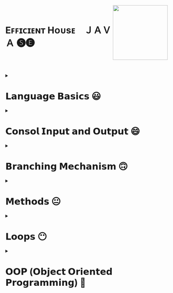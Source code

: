 <!-- THIS IS HEADER-->

**<div align="left"></div>** 

<img align="right" width="170" height="170" src="https://r.resimlink.com/KLoxD.gif"/>

</br>

<div><h1 align="left">Eꜰꜰɪᴄɪᴇɴᴛ Hᴏᴜsᴇ⠀  ＪＡＶＡ 🅢🅔</h1></div>

### <h3 align="left"></h3> </br> </br> </br>

<!-- THIS IS HEADER END-->




<!--########################################################################################################################-->
<!-- JAVA LANGUAGE BASİCS -->

<details>
     <summary align="left"> <h1>𝗟𝗮𝗻𝗴𝘂𝗮𝗴𝗲 𝗕𝗮𝘀𝗶𝗰𝘀 😃</h1></summary>
 
 ---

<!-- JAVA LANGUAGE BASİCS TUTORİALS -->     
     
<details>
     <summary> <h3>Language Basics Tutorials</h3></summary></br>
     
|𝗧𝘂𝘁𝗼𝗿𝗶𝗮𝗹𝘀|
|--------|      
|[THIS IS SPACE](https://github.com/erenuygur/EfficientHouseJava/tree/main/src/lessons/languagebasics)|[Language Basics Tutorials](https://github.com/erenuygur/EfficientHouseJava/blob/main/src/lessons/languagebasics/PrimitiveTypes.java#L1)

</details>     

<!-- JAVA LANGUAGE BASİCS TUTORİALS END --> 
     
     
<details>
     <summary> <h3>Primitive Types</h3></summary>
  
<h5>

|𝙳𝚊𝚝𝚊 𝚁𝚊𝚗𝚐𝚎|
|-----------|
|23.09.2022 ➖ 25.09.2022|

</h5>

|𝗧𝗼𝗽𝗶𝗰|𝗟𝗲𝘀𝘀𝗼𝗻'𝘀 𝗖𝗼𝗱𝗲𝘀|
|---------|-------------|      
[Primitive Types](https://github.com/erenuygur/EfficientHouseJava/tree/main/src/lessons/languagebasics)|[Lesson 1](https://github.com/erenuygur/EfficientHouseJava/blob/main/src/lessons/languagebasics/PrimitiveTypes.java#L1)

</details>


<details>
     <summary> <h3>Operators</h3></summary>

<h5>

|𝙳𝚊𝚝𝚊 𝚁𝚊𝚗𝚐𝚎|
|-----------|
|01.10.2022 ➖ 02.10.2022|

</h5>

|𝗧𝗼𝗽𝗶𝗰|𝗟𝗲𝘀𝘀𝗼𝗻'𝘀 𝗖𝗼𝗱𝗲𝘀|      
|---------|-------------|    
[Operators](https://github.com/erenuygur/EfficientHouseJava/tree/main/src/lessons/languagebasics)|[Lesson 2](https://github.com/erenuygur/EfficientHouseJava/blob/main/src/lessons/languagebasics/Operators.java#L1) 

</br></br>


<h5>

|𝙳𝚊𝚝𝚊 𝚁𝚊𝚗𝚐𝚎|
|-----------|
|08.10.2022 ➖ 09.10.2022|

</h5>

|𝗧𝗼𝗽𝗶𝗰|𝗟𝗲𝘀𝘀𝗼𝗻'𝘀 𝗖𝗼𝗱𝗲𝘀|      
|---------|-------------|    
[And Operators](https://github.com/erenuygur/EfficientHouseJava/tree/main/src/lessons/languagebasics)|[Lesson 3](https://github.com/erenuygur/EfficientHouseJava/blob/main/src/lessons/languagebasics/AndOperators.java#L1) 
[Or Operators](https://github.com/erenuygur/EfficientHouseJava/tree/main/src/lessons/languagebasics)|[Lesson 4](https://github.com/erenuygur/EfficientHouseJava/blob/main/src/lessons/languagebasics/OrOperators.java#L1) 

</br></br>


<h5>

|𝙳𝚊𝚝𝚊 𝚁𝚊𝚗𝚐𝚎|
|-----------|
|15.10.2022 ➖ 16.10.2022|

</h5>

|𝗧𝗼𝗽𝗶𝗰|𝗟𝗲𝘀𝘀𝗼𝗻'𝘀 𝗖𝗼𝗱𝗲𝘀|      
|---------|-------------|  
[Ternary Operator](https://github.com/erenuygur/EfficientHouseJava/tree/main/src/lessons/languagebasics)|[Lesson 5](https://github.com/erenuygur/EfficientHouseJava/blob/main/src/lessons/languagebasics/TernaryOperator.java#L1)
     
     
<details>
     <summary> <h4>Operators Examples</h4></summary>
  
<h5>  
  
|𝙳𝚊𝚝𝚊 𝚁𝚊𝚗𝚐𝚎|
|-----------| 
|01.10.2022 ➖ 16.10.2022|

</h5>

|𝗘𝘅𝗮𝗺𝗽𝗹𝗲𝘀|    
|--------|   
[Example **- Ⅰ**](https://github.com/erenuygur/EfficientHouseJava/blob/main/src/lessons/languagebasics/OperatorsExample.java#L1)
     
</details>

</details>

     
<details>
     <summary> <h3>Expression and Assigment</h3></summary>

<h5>

|𝙳𝚊𝚝𝚊 𝚁𝚊𝚗𝚐𝚎|
|-----------|
|22.10.2022 ➖ 23.10.2022|

</h5>

|𝗧𝗼𝗽𝗶𝗰|𝗟𝗲𝘀𝘀𝗼𝗻'𝘀 𝗖𝗼𝗱𝗲𝘀|     
|---------|-------------|      
[Expression and Assigment](https://github.com/erenuygur/EfficientHouseJava/tree/main/src/lessons/languagebasics)|[Lesson 6](https://github.com/erenuygur/EfficientHouseJava/blob/main/src/lessons/languagebasics/ExpressionsAndAssignment.java#L1)
     
</details>
     
---
     
</details>

<!--########################################################################################################################-->
<!-- JAVA LANGUAGE BASİCS END -->






<!--########################################################################################################################-->
<!-- JAVA CONSOL İNPUT OUTPUT -->

<details>
     <summary align="left"> <h1>𝗖𝗼𝗻𝘀𝗼𝗹 𝗜𝗻𝗽𝘂𝘁 𝗮𝗻𝗱 𝗢𝘂𝘁𝗽𝘂𝘁 😄</h1></summary>

---     

<!-- JAVA CONSOL İNPUT OUTPUT TUTORİALS -->       
     
<details>
     <summary> <h3>Consol Input and Output Tutorials</h3></summary>
   
|𝗧𝗼𝗽𝗶𝗰|𝗧𝘂𝘁𝗼𝗿𝗶𝗮𝗹𝘀|
|---------|--------|      
|[THIS IS SPACE](https://github.com/erenuygur/EfficientHouseJava/tree/main/src/lessons/languagebasics)|[Consol Input and Output Tutorials](https://github.com/erenuygur/EfficientHouseJava/blob/main/src/lessons/languagebasics/PrimitiveTypes.java#L1)

</details>      

<!-- JAVA CONSOL İNPUT OUTPUT TUTORİALS END -->       
     
     
<details>
     <summary> <h3>String</h3></summary>

<h5>

|𝙳𝚊𝚝𝚊 𝚁𝚊𝚗𝚐𝚎|
|-----------|
|29.10.2022 ➖ 30.10.2022|

</h5>

|𝗧𝗼𝗽𝗶𝗰|𝗟𝗲𝘀𝘀𝗼𝗻'𝘀 𝗖𝗼𝗱𝗲𝘀|
|---------|-------------|      
[String Class](https://github.com/erenuygur/EfficientHouseJava/tree/main/src/lessons/consolio)|[Lesson 7](https://github.com/erenuygur/EfficientHouseJava/blob/main/src/lessons/consolio/stringintro/StringClass.java#L1)
     
     
<details>
     <summary> <h3>String Methods</h3></summary>

<h5>

|𝙳𝚊𝚝𝚊 𝚁𝚊𝚗𝚐𝚎|
|-----------|
|05.11.2022 ➖ 06.11.2022|

</h5>

|𝗧𝗼𝗽𝗶𝗰|𝗟𝗲𝘀𝘀𝗼𝗻'𝘀 𝗖𝗼𝗱𝗲𝘀|
|---------|-------------|       
[CharAt](https://github.com/erenuygur/EfficientHouseJava/tree/main/src/lessons/consolio)|[Lesson 8](https://github.com/erenuygur/EfficientHouseJava/blob/main/src/lessons/consolio/stringintro/ChartAt.java#L1)     
[CompareTo](https://github.com/erenuygur/EfficientHouseJava/tree/main/src/lessons/consolio)|[Lesson 9](https://github.com/erenuygur/EfficientHouseJava/blob/main/src/lessons/consolio/stringintro/CompareTo.java#L1)       
[Equals](https://github.com/erenuygur/EfficientHouseJava/tree/main/src/lessons/consolio)|[Lesson 10](https://github.com/erenuygur/EfficientHouseJava/blob/main/src/lessons/consolio/stringintro/Equals.java#L1)       
[Immutable](https://github.com/erenuygur/EfficientHouseJava/tree/main/src/lessons/consolio)|[Lesson 11](https://github.com/erenuygur/EfficientHouseJava/blob/main/src/lessons/consolio/stringintro/Immutable.java#L1)       
[IndexOf](https://github.com/erenuygur/EfficientHouseJava/tree/main/src/lessons/consolio)|[Lesson 12](https://github.com/erenuygur/EfficientHouseJava/blob/main/src/lessons/consolio/stringintro/IndexOf.java#L1)       
[Length](https://github.com/erenuygur/EfficientHouseJava/tree/main/src/lessons/consolio)|[Lesson 13](https://github.com/erenuygur/EfficientHouseJava/blob/main/src/lessons/consolio/stringintro/Length.java#L1)       
[SubString](https://github.com/erenuygur/EfficientHouseJava/tree/main/src/lessons/consolio)|[Lesson 14](https://github.com/erenuygur/EfficientHouseJava/blob/main/src/lessons/consolio/stringintro/SubString.java#L1)     
[Trim](https://github.com/erenuygur/EfficientHouseJava/tree/main/src/lessons/consolio)|[Lesson 15](https://github.com/erenuygur/EfficientHouseJava/blob/main/src/lessons/consolio/stringintro/Trim.java#L1)       
[UpperLowerCase](https://github.com/erenuygur/EfficientHouseJava/tree/main/src/lessons/consolio)|[Lesson 16](https://github.com/erenuygur/EfficientHouseJava/blob/main/src/lessons/consolio/stringintro/UpperLower.java#L1)
           
</details>
     
</details>

     
<details>
     <summary> <h3>Print Methods</h3></summary>

<h5>
   
|𝙳𝚊𝚝𝚊 𝚁𝚊𝚗𝚐𝚎|
|-----------|
|05.11.2022 ➖ 06.11.2022|

</h5>

|𝗧𝗼𝗽𝗶𝗰|𝗟𝗲𝘀𝘀𝗼𝗻'𝘀 𝗖𝗼𝗱𝗲𝘀|
|---------|-------------|      
[Print Methods](https://github.com/erenuygur/EfficientHouseJava/tree/main/src/lessons/consolio)|[Lesson 17](https://github.com/erenuygur/EfficientHouseJava/blob/main/src/lessons/consolio/PrintMethods.java#L1) 

</details>

     
<details>
     <summary> <h3>Scanner Class</h3></summary>

<h5>

|𝙳𝚊𝚝𝚊 𝚁𝚊𝚗𝚐𝚎|
|-----------|
|12.11.2022 ➖ 13.11.2022|

</h5> 
 
|𝗧𝗼𝗽𝗶𝗰|𝗟𝗲𝘀𝘀𝗼𝗻'𝘀 𝗖𝗼𝗱𝗲𝘀|
|---------|-------------|      
[Scanner Class](https://github.com/erenuygur/EfficientHouseJava/tree/main/src/lessons/consolio)|[Lesson 18](https://github.com/erenuygur/EfficientHouseJava/blob/main/src/lessons/consolio/ScannerClass.java#L1) 

     
<details>
     <summary> <h4>Scanner Examples</h4></summary>

<h5>

|𝙳𝚊𝚝𝚊 𝚁𝚊𝚗𝚐𝚎|
|-----------|
|12.11.2022 ➖ 13.11.2022|

</h5>

|𝗘𝘅𝗮𝗺𝗽𝗹𝗲𝘀|    
|---------|    
[Example **- Ⅰ**](https://github.com/erenuygur/EfficientHouseJava/blob/main/src/lessons/consolio/ScannerExamples.java#L1)

</details>     

</details>

---     
     
</details>

<!--########################################################################################################################-->
<!-- JAVA CONSOL İNPUT OUTPUT END -->






<!--########################################################################################################################-->
<!-- JAVA BRANCHING MECHANISM -->

<details>
     <summary align="left"> <h1>𝗕𝗿𝗮𝗻𝗰𝗵𝗶𝗻𝗴 𝗠𝗲𝗰𝗵𝗮𝗻𝗶𝘀𝗺 🙃</h1></summary>

---     
   
<!-- JAVA BRANCHİNG MECHANİSM TUTORİALS -->       
     
<details>
     <summary> <h3>Branching Mechanism Tutorials</h3></summary>
   
|𝗧𝘂𝘁𝗼𝗿𝗶𝗮𝗹𝘀|
|-------------|      
[THIS IS SPACE](https://github.com/erenuygur/EfficientHouseJava/tree/main/src/lessons/languagebasics)|[Branching Mechanism Tutorials](https://github.com/erenuygur/EfficientHouseJava/blob/main/src/lessons/languagebasics/PrimitiveTypes.java#L1)

</details>
     
<!-- JAVA BRANCHİNG MECHANİSM TUTORİALS END -->       
 
     
<details>
     <summary> <h3>If - Else</h3></summary>   

<h5>

|𝙳𝚊𝚝𝚊 𝚁𝚊𝚗𝚐𝚎| 
|-----------|     
|19.11.2022 ➖ 20.11.2022|     

</h5>

|𝗧𝗼𝗽𝗶𝗰|𝗟𝗲𝘀𝘀𝗼𝗻'𝘀 𝗖𝗼𝗱𝗲𝘀|
|---------|-------------|      
[If - Else](https://github.com/erenuygur/EfficientHouseJava/tree/main/src/lessons/flowcontrol)|[Lesson 19](https://github.com/erenuygur/EfficientHouseJava/blob/main/src/lessons/flowcontrol/ifelse/IfElse.java#L1)        
     
<details>
     <summary> <h4>If - Else Examples</h4></summary>
     
<h5>

|𝙳𝚊𝚝𝚊 𝚁𝚊𝚗𝚐𝚎|
|-----------|
|19.11.2022 ➖ 20.11.2022|

</h5>

|𝗘𝘅𝗮𝗺𝗽𝗹𝗲𝘀|    
|---------|    
[Example **- Ⅰ**](https://github.com/erenuygur/EfficientHouseJava/blob/main/src/lessons/flowcontrol/ifelse/IfElseExample.java#L1)
[Example **- Ⅱ**](https://github.com/erenuygur/EfficientHouseJava/blob/main/src/lessons/flowcontrol/ifelse/IfElseExample2.java#L1)
[Example **- Ⅲ**](https://github.com/erenuygur/EfficientHouseJava/blob/main/src/lessons/flowcontrol/ifelse/IfElseExample3.java#L1)
[Example **- Ⅳ**](https://github.com/erenuygur/EfficientHouseJava/blob/main/src/lessons/flowcontrol/ifelse/IfElseExample4.java#L1)

</details>

<details>
     <summary> <h3>Boolean Expressions</h3></summary>     

<h5>

|𝙳𝚊𝚝𝚊 𝚁𝚊𝚗𝚐𝚎|
|-----------|
|19.11.2022 ➖ 20.11.2022|

</h5>

|𝗧𝗼𝗽𝗶𝗰|𝗟𝗲𝘀𝘀𝗼𝗻'𝘀 𝗖𝗼𝗱𝗲𝘀|
|---------|-------------|      
[Boolean Expressions](https://github.com/erenuygur/EfficientHouseJava/tree/main/src/lessons/flowcontrol)|[Lesson 20](https://github.com/erenuygur/EfficientHouseJava/blob/main/src/lessons/flowcontrol/ifelse/BooleanExpressions.java#L1)         
          
</details> 
             
</details>   

     
<details>
     <summary> <h3>Switch - Case</h3></summary>

<h5>

|𝙳𝚊𝚝𝚊 𝚁𝚊𝚗𝚐𝚎|
|------------|
|26.11.2022 ➖ 27.11.2022|

</h5>

|𝗧𝗼𝗽𝗶𝗰|𝗟𝗲𝘀𝘀𝗼𝗻'𝘀 𝗖𝗼𝗱𝗲𝘀|
|---------|-------------|      
[Switch - Case](https://github.com/erenuygur/EfficientHouseJava/tree/main/src/lessons/flowcontrol)|[Lesson 21](https://github.com/erenuygur/EfficientHouseJava/blob/main/src/lessons/flowcontrol/switchcase/SwitchIntro.java#L1)              

<details>
     <summary> <h4>Switch - Case Examples</h4></summary>

<h5>

|𝙳𝚊𝚝𝚊 𝚁𝚊𝚗𝚐𝚎|
|-----------|
|26.11.2022 ➖ 27.11.2022|

</h5>

|𝗘𝘅𝗮𝗺𝗽𝗹𝗲𝘀|    
|---------|    
[Example **- Ⅰ**](https://github.com/erenuygur/EfficientHouseJava/blob/main/src/lessons/flowcontrol/switchcase/SwitchExample.java#L1)
[Example **- Ⅱ**](https://github.com/erenuygur/EfficientHouseJava/blob/main/src/lessons/flowcontrol/switchcase/SwitchExample2.java#L1)
[Example **- Ⅲ**](https://github.com/erenuygur/EfficientHouseJava/blob/main/src/lessons/flowcontrol/switchcase/MenuApp.java#L1)
[Example **- Ⅳ**](https://github.com/erenuygur/EfficientHouseJava/blob/main/src/lessons/flowcontrol/switchcase/LeapYear.java#L1)     

</details>
     
</details>

---
     
</details>

<!--########################################################################################################################-->
<!-- JAVA BRANCHING MECHANISM END -->





<!--########################################################################################################################-->
<!--JAVA METHODS -->

<details>
     <summary align="left"> <h1>𝗠𝗲𝘁𝗵𝗼𝗱𝘀 😐</h1></summary>

---
     
<!-- JAVA METHODS TUTORİALS -->

<details>
     <summary> <h3>Methods Tutorials</h3></summary>
   
|𝗧𝘂𝘁𝗼𝗿𝗶𝗮𝗹𝘀|
|-------------|      
[THIS IS SPACE](https://github.com/erenuygur/EfficientHouseJava/tree/main/src/lessons/languagebasics)|[Methods Tutorials](https://github.com/erenuygur/EfficientHouseJava/blob/main/src/lessons/languagebasics/PrimitiveTypes.java#L1)

</details>     

<!-- JAVA METHODS TUTORİALS END -->      
     
     
<details>
     <summary> <h3>Methods</h3></summary>

<h5>

|𝙳𝚊𝚝𝚊 𝚁𝚊𝚗𝚐𝚎|
|-----------|
|03.12.2022 ➖ 04.12.2022|

</h5>

|𝗧𝗼𝗽𝗶𝗰|𝗟𝗲𝘀𝘀𝗼𝗻'𝘀 𝗖𝗼𝗱𝗲𝘀|
|---------|-------------|      
[Methods Intro](https://github.com/erenuygur/EfficientHouseJava/tree/main/src/lessons/methods)|[Lesson 22](https://github.com/erenuygur/EfficientHouseJava/blob/main/src/lessons/methods/MethodIntro.java#L1)                    

<details>
     <summary> <h4>Methods Examples</h4></summary>

<h5>

|𝙳𝚊𝚝𝚊 𝚁𝚊𝚗𝚐𝚎|
|-----------|
|03.12.2022 ➖ 04.12.2022|

</h5>

|𝗘𝘅𝗮𝗺𝗽𝗹𝗲𝘀|    
|---------|    
[Example **- Ⅰ**](https://github.com/erenuygur/EfficientHouseJava/blob/main/src/lessons/methods/MethodIntroExample.java#L1)
     
</details>     
     
</details>

     
<details>
     <summary> <h3>Method Calling</h3></summary>
 
<h5> 
 
|𝙳𝚊𝚝𝚊 𝚁𝚊𝚗𝚐𝚎|
|-----------|
|03.12.2022 ➖ 04.12.2022|

</h5>

|𝗧𝗼𝗽𝗶𝗰|𝗟𝗲𝘀𝘀𝗼𝗻'𝘀 𝗖𝗼𝗱𝗲𝘀|
|---------|-------------|      
[Method Calling](https://github.com/erenuygur/EfficientHouseJava/tree/main/src/lessons/methods)|[Lesson 23](https://github.com/erenuygur/EfficientHouseJava/blob/main/src/lessons/methods/MethodCalling.java#L1)                  
     
</details>
    
     
<details>
     <summary> <h3>Method with Parameters</h3></summary>
 
<h5> 
 
|𝙳𝚊𝚝𝚊 𝚁𝚊𝚗𝚐𝚎| 
|-----------|
|03.12.2022 ➖ 04.12.2022|

</h5>
 
|𝗧𝗼𝗽𝗶𝗰|𝗟𝗲𝘀𝘀𝗼𝗻'𝘀 𝗖𝗼𝗱𝗲𝘀|
|---------|-------------|      
[Method with Parameters](https://github.com/erenuygur/EfficientHouseJava/tree/main/src/lessons/methods)|[Lesson 24](https://github.com/erenuygur/EfficientHouseJava/blob/main/src/lessons/methods/MethodsWithParameters.java#L1)                  
     
</details>       
     
     
<details>
     <summary> <h3>Void Type Methods</h3></summary>

<h5>

|𝙳𝚊𝚝𝚊 𝚁𝚊𝚗𝚐𝚎|
|-----------|
|03.12.2022 ➖ 04.12.2022|

</h5>

|𝗧𝗼𝗽𝗶𝗰|𝗟𝗲𝘀𝘀𝗼𝗻'𝘀 𝗖𝗼𝗱𝗲𝘀|
|---------|-------------|      
[Void Type Methods](https://github.com/erenuygur/EfficientHouseJava/tree/main/src/lessons/methods)|[Lesson 25](https://github.com/erenuygur/EfficientHouseJava/blob/main/src/lessons/methods/VoidTypeMethods.java#L1)                  
     
</details>  
     

<details>
     <summary> <h3>Return Type Methods</h3></summary>

<h5>

|𝙳𝚊𝚝𝚊 𝚁𝚊𝚗𝚐𝚎|
|-----------|
|10.12.2022 ➖ 11.12.2022|

</h5>

|𝗧𝗼𝗽𝗶𝗰|𝗟𝗲𝘀𝘀𝗼𝗻'𝘀 𝗖𝗼𝗱𝗲𝘀|
|---------|-------------|      
[Return Type Methods](https://github.com/erenuygur/EfficientHouseJava/tree/main/src/lessons/methods)|[Lesson 26](https://github.com/erenuygur/EfficientHouseJava/blob/main/src/lessons/methods/ReturnTypeMethods.java#L1)                  
     
</details>      
   

<details>
     <summary> <h3>Methods Overloading</h3></summary>

<h5>

|𝙳𝚊𝚝𝚊 𝚁𝚊𝚗𝚐𝚎|
|-----------|
|18.02.2023 ➖ 19.02.2023|

</h5>

|𝗧𝗼𝗽𝗶𝗰|𝗟𝗲𝘀𝘀𝗼𝗻'𝘀 𝗖𝗼𝗱𝗲𝘀|
|---------|-------------|      
[Methods Overloading](https://github.com/erenuygur/EfficientHouseJava/tree/main/src/lessons/methods)|[Lesson 27](https://github.com/erenuygur/EfficientHouseJava/blob/main/src/lessons/methods/methodoverloading/MethodOverloading.java#L1)                  
     
</details>      

---     
     
</details>

</details>

<!--########################################################################################################################-->
<!--JAVA METHODS END -->






<!--########################################################################################################################-->
<!--JAVA FOR - WHİLE - DO WHİLE LOOPS -->  

<details>
     <summary align="left"> <h1>𝗟𝗼𝗼𝗽𝘀 😶</h1></summary>

---
     
<!-- JAVA LOOPS TUTORİALS -->

<details>
     <summary> <h3>Loops Tutorials</h3></summary>
   
|𝗧𝘂𝘁𝗼𝗿𝗶𝗮𝗹𝘀|
|------------|      
[THIS IS SPACE](https://github.com/erenuygur/EfficientHouseJava/tree/main/src/lessons/languagebasics)|[Loops Tutorials](https://github.com/erenuygur/EfficientHouseJava/blob/main/src/lessons/languagebasics/PrimitiveTypes.java#L1)

</details>     

<!-- JAVA LOOPS TUTORİALS END --> 
     
     
<details>
     <summary> <h3>For</h3></summary>
     
<h5> 

|𝙳𝚊𝚝𝚊 𝚁𝚊𝚗𝚐𝚎|
|-----------|
|17.12.2022 ➖ 18.12.2022|

</h5>

|𝗧𝗼𝗽𝗶𝗰|𝗟𝗲𝘀𝘀𝗼𝗻'𝘀 𝗖𝗼𝗱𝗲𝘀|
|---------|-------------|      
[For Intro](https://github.com/erenuygur/EfficientHouseJava/tree/main/src/lessons/loops)|[Lesson 28](https://github.com/erenuygur/EfficientHouseJava/blob/main/src/lessons/loops/forloops/ForIntro.java#L1)     


<details>
     <summary> <h4>For Examples</h4></summary>
     
<h5>

|𝙳𝚊𝚝𝚊 𝚁𝚊𝚗𝚐𝚎|
|-----------|    
|17.12.2022 ➖ 28.12.2022|

</h5>

|𝗘𝘅𝗮𝗺𝗽𝗹𝗲𝘀|    
|---------|    
[Example **- Ⅰ**](https://github.com/erenuygur/EfficientHouseJava/blob/main/src/lessons/loops/forloops/ForExample1.java#L1)
[Example **- Ⅱ**](https://github.com/erenuygur/EfficientHouseJava/blob/main/src/lessons/loops/forloops/ForExample2.java#L1)
[Example **- Ⅲ**](https://github.com/erenuygur/EfficientHouseJava/blob/main/src/lessons/loops/forloops/ForExample3.java#L1)
[Example **- Ⅳ**](https://github.com/erenuygur/EfficientHouseJava/blob/main/src/lessons/loops/forloops/ForExample4.java#L1)
[Example **- Ⅴ**](https://github.com/erenuygur/EfficientHouseJava/blob/main/src/lessons/loops/forloops/ForExample5.java#L1)
[Example **- Ⅵ**](https://github.com/erenuygur/EfficientHouseJava/blob/main/src/lessons/loops/forloops/ForExample6.java#L1)
[Example **- Ⅶ**](https://github.com/erenuygur/EfficientHouseJava/blob/main/src/lessons/loops/forloops/ForExample7.java#L1)
[Example **- Ⅷ**](https://github.com/erenuygur/EfficientHouseJava/blob/main/src/lessons/loops/forloops/ForExample8.java#L1)   
[Example **- Ⅸ**](https://github.com/erenuygur/EfficientHouseJava/blob/main/src/lessons/loops/forloops/ForExample9.java#L1)  

</details>
     
</details>
     
     
<details>
     <summary> <h3>While</h3></summary>

<h5>

|𝙳𝚊𝚝𝚊 𝚁𝚊𝚗𝚐𝚎|
|-----------|
|24.12.2022 ➖ 25.12.2022|

</h5>

|𝗧𝗼𝗽𝗶𝗰|𝗟𝗲𝘀𝘀𝗼𝗻'𝘀 𝗖𝗼𝗱𝗲𝘀|
|---------|-------------|      
[While Intro](https://github.com/erenuygur/EfficientHouseJava/tree/main/src/lessons/loops)|[Lesson 29](https://github.com/erenuygur/EfficientHouseJava/blob/main/src/lessons/loops/whileloops/WhileIntro.java#L1)     
    

<details>
     <summary> <h4>While Examples</h4></summary>

<h5>

|𝙳𝚊𝚝𝚊 𝚁𝚊𝚗𝚐𝚎|
|-----------|
|24.12.2022 ➖ 25.12.2022|

</h5>

|𝗘𝘅𝗮𝗺𝗽𝗹𝗲𝘀|    
|---------|    
[Example **- Ⅰ**](https://github.com/erenuygur/EfficientHouseJava/blob/main/src/lessons/loops/whileloops/WhileExample.java#L1)
[Example **- Ⅱ**](https://github.com/erenuygur/EfficientHouseJava/blob/main/src/lessons/loops/whileloops/WhileExample2.java#L1)
[Example **- Ⅲ**](https://github.com/erenuygur/EfficientHouseJava/blob/main/src/lessons/loops/whileloops/WhileExample3.java#L1)
[Example **- Ⅳ**](https://github.com/erenuygur/EfficientHouseJava/blob/main/src/lessons/loops/whileloops/WhileExample4.java#L1)
[Example **- Ⅴ**](https://github.com/erenuygur/EfficientHouseJava/blob/main/src/lessons/loops/whileloops/WhileExample5.java#L1)
[Example **- Ⅵ**](https://github.com/erenuygur/EfficientHouseJava/blob/main/src/lessons/loops/whileloops/WhileExample6.java#L1)
[Example **- Ⅶ**](https://github.com/erenuygur/EfficientHouseJava/blob/main/src/lessons/loops/whileloops/WhileExample7.java#L1)
     
</details>
   
     
<details>
     <summary> <h3>Infinity Loops</h3></summary>
     
<h5> 

|𝙳𝚊𝚝𝚊 𝚁𝚊𝚗𝚐𝚎| 
|-----------|
|24.12.2022 ➖ 25.12.2022|

</h5>

|𝗧𝗼𝗽𝗶𝗰|𝗟𝗲𝘀𝘀𝗼𝗻'𝘀 𝗖𝗼𝗱𝗲𝘀|
|---------|-------------|      
[Infinity Loops](https://github.com/erenuygur/EfficientHouseJava/tree/main/src/lessons/loops)|[Lesson 30](https://github.com/erenuygur/EfficientHouseJava/blob/main/src/lessons/loops/whileloops/InfinityLoopWithWhile.java#L1)         
     
</details>       
     
</details>     

     
<details>
     <summary> <h3>Do While</h3></summary>
     
<h5>

|𝙳𝚊𝚝𝚊 𝚁𝚊𝚗𝚐𝚎|
|-----------|
|24.12.2022 ➖ 25.12.2022|

</h5> 

|𝗧𝗼𝗽𝗶𝗰|𝗟𝗲𝘀𝘀𝗼𝗻'𝘀 𝗖𝗼𝗱𝗲𝘀|
|---------|-------------|      
[Do While Intro](https://github.com/erenuygur/EfficientHouseJava/tree/main/src/lessons/loops)|[Lesson 31](https://github.com/erenuygur/EfficientHouseJava/blob/main/src/lessons/loops/dowhileloops/DoWhileIntro.java#L1)             


<details>
     <summary> <h4>Do While Examples</h4></summary>

<h5>

|𝙳𝚊𝚝𝚊 𝚁𝚊𝚗𝚐𝚎|
|-----------|
|24.12.2022 ➖ 25.12.2022|

</h5>

|𝗘𝘅𝗮𝗺𝗽𝗹𝗲𝘀|    
|---------|    
[Example **- Ⅰ**](https://github.com/erenuygur/EfficientHouseJava/blob/main/src/lessons/loops/dowhileloops/DoWhileExample.java#L1)
     
</details>
     
</details>


<details>
     <summary> <h3>Continue - Break</h3></summary>        

<h5>

|𝙳𝚊𝚝𝚊 𝚁𝚊𝚗𝚐𝚎|
|-----------|
|17.12.2022 ➖ 18.12.2022|

</h5>

|𝗧𝗼𝗽𝗶𝗰|𝗟𝗲𝘀𝘀𝗼𝗻'𝘀 𝗖𝗼𝗱𝗲𝘀|
|---------|-------------|      
[Continue ](https://github.com/erenuygur/EfficientHouseJava/tree/main/src/lessons/loops)|[Lesson 32](https://github.com/erenuygur/EfficientHouseJava/blob/main/src/lessons/loops/ContinueExample.java#L1)             
[Break ](https://github.com/erenuygur/EfficientHouseJava/tree/main/src/lessons/loops)|[Lesson 33](https://github.com/erenuygur/EfficientHouseJava/blob/main/src/lessons/loops/BreakIntro.java#L1)         
[Labeled Break ](https://github.com/erenuygur/EfficientHouseJava/tree/main/src/lessons/loops)|[Lesson 34](https://github.com/erenuygur/EfficientHouseJava/blob/main/src/lessons/loops/LabeledBreak.java#L1)          

     
<details>
     <summary> <h4>Break Examples</h4></summary>

<h5>

|𝙳𝚊𝚝𝚊 𝚁𝚊𝚗𝚐𝚎|
|-----------|
|17.12.2022 ➖ 18.12.2022|

</h5>

|𝗘𝘅𝗮𝗺𝗽𝗹𝗲𝘀|    
|---------|    
[Example **- Ⅰ**](https://github.com/erenuygur/EfficientHouseJava/blob/main/src/lessons/loops/Break.java#L1)

</details>
     
</details>     
     
---     
     
</details>

<!--########################################################################################################################-->
<!--JAVA FOR - WHİLE - DO WHİLE LOOPS END -->  






<!--########################################################################################################################-->
<!--JAVA OOP (Object Oriented Programming) -->


<details>
     <summary align="left"> <h1>𝗢𝗢𝗣 (𝗢𝗯𝗷𝗲𝗰𝘁 𝗢𝗿𝗶𝗲𝗻𝘁𝗲𝗱 𝗣𝗿𝗼𝗴𝗿𝗮𝗺𝗺𝗶𝗻𝗴) 😬</h1></summary>

---
     
<!-- JAVA OOP TUTORİALS -->


<details>
     <summary> <h3>OOP Tutorials</h3></summary>
   
|𝗧𝘂𝘁𝗼𝗿𝗶𝗮𝗹𝘀|
|-------------|      
[THIS IS SPACE](https://github.com/erenuygur/EfficientHouseJava/tree/main/src/lessons/languagebasics)|[OOP Tutorials](https://github.com/erenuygur/EfficientHouseJava/blob/main/src/lessons/languagebasics/PrimitiveTypes.java#L1)

</details>     

<!-- JAVA OOP TUTORİALS END -->      
     
     
<details>
     <summary> <h3>Intro</h3></summary>

<h5>

|𝙳𝚊𝚝𝚊 𝚁𝚊𝚗𝚐𝚎|
|-----------|
|07.01.2023 ➖ 08.01.2023|

</h5>

|𝗧𝗼𝗽𝗶𝗰|𝗟𝗲𝘀𝘀𝗼𝗻'𝘀 𝗖𝗼𝗱𝗲𝘀|
|---------|-------------|      
[User Defined Type](https://github.com/erenuygur/EfficientHouseJava/tree/main/src/lessons/oop/intro)|[Lesson 35](https://github.com/erenuygur/EfficientHouseJava/blob/main/src/lessons/oop/intro/UserDefinedType.java#L1)             
[Class Members](https://github.com/erenuygur/EfficientHouseJava/tree/main/src/lessons/oop/intro)|[Lesson 36](https://github.com/erenuygur/EfficientHouseJava/blob/main/src/lessons/oop/intro/ClassMembers.java#L1)          
[Cast](https://github.com/erenuygur/EfficientHouseJava/tree/main/src/lessons/oop/intro)|[Lesson 37](https://github.com/erenuygur/EfficientHouseJava/blob/main/src/lessons/oop/intro/Cast.java#L1)              
[Defaults](https://github.com/erenuygur/EfficientHouseJava/tree/main/src/lessons/oop/intro)|[Lesson 38](https://github.com/erenuygur/EfficientHouseJava/blob/main/src/lessons/oop/intro/Defaults.java#L1)          
     

<details>     
     <summary> <h4>Intro Examples</h4></summary>
     
<h5>

|𝙳𝚊𝚝𝚊 𝚁𝚊𝚗𝚐𝚎| 
|----------|
|07.01.2023 ➖ 08.01.2023|

</h5>

|𝗘𝘅𝗮𝗺𝗽𝗹𝗲𝘀|    
|---------|    
[Example **- Ⅰ**](https://github.com/erenuygur/EfficientHouseJava/blob/main/src/lessons/oop/intro/Example1.java#L1)     

</details>
    
     
<details>     
     <summary> <h3>Stack - Heap</h3></summary>
     
<h5>

|𝙳𝚊𝚝𝚊 𝚁𝚊𝚗𝚐𝚎| 
|-----------|
|14.01.2023 ➖ 15.01.2023|

</h5> 
 
|𝗧𝗼𝗽𝗶𝗰|𝗟𝗲𝘀𝘀𝗼𝗻'𝘀 𝗖𝗼𝗱𝗲𝘀|
|---------|-------------|      
[Stack](https://github.com/erenuygur/EfficientHouseJava/tree/main/src/lessons/oop/intro)|[Lesson 39](https://github.com/erenuygur/EfficientHouseJava/blob/main/src/lessons/oop/intro/StackExample.java#L1)
[Heap](https://github.com/erenuygur/EfficientHouseJava/tree/main/src/lessons/oop/intro)|[Lesson 40](https://github.com/erenuygur/EfficientHouseJava/blob/main/src/lessons/oop/intro/Heap.java#L1) 
     
</details>      

     
<details>
     <summary> <h3>References and Object</h3></summary>
 
<h5>

|𝙳𝚊𝚝𝚊 𝚁𝚊𝚗𝚐𝚎|
|-----------|
|14.01.2023 ➖ 15.01.2023|

</h5>
 
|𝗧𝗼𝗽𝗶𝗰|𝗟𝗲𝘀𝘀𝗼𝗻'𝘀 𝗖𝗼𝗱𝗲𝘀|
|---------|-------------|      
[Two Reference One Instance](https://github.com/erenuygur/EfficientHouseJava/tree/main/src/lessons/oop/intro)|[Lesson 41](https://github.com/erenuygur/EfficientHouseJava/blob/main/src/lessons/oop/intro/examples/TwoReferenceOneInstance.java#L1) 
[References and Object](https://github.com/erenuygur/EfficientHouseJava/tree/main/src/lessons/oop/intro)|[Lesson 42](https://github.com/erenuygur/EfficientHouseJava/blob/main/src/lessons/oop/intro/examples/ReferanceAndObject.java#L1)    

     
<details>     
     <summary> <h4>References and Object Examples</h4></summary>

<h5>

|𝙳𝚊𝚝𝚊 𝚁𝚊𝚗𝚐𝚎|
|-----------|
|07.01.2023 ➖ 15.01.2023|

</h5>

|𝗘𝘅𝗮𝗺𝗽𝗹𝗲𝘀|    
|---------|    
[Example **- Ⅰ**](https://github.com/erenuygur/EfficientHouseJava/blob/main/src/lessons/oop/intro/examples/Tricky.java#L1)         
[Example **- Ⅱ**](https://github.com/erenuygur/EfficientHouseJava/blob/main/src/lessons/oop/intro/examples/date/DateUtil.java#L1)       
[Example **- Ⅲ**](https://github.com/erenuygur/EfficientHouseJava/blob/main/src/lessons/oop/intro/examples/EquationSolver.java#L1)  
[Example **- Ⅳ**](https://github.com/erenuygur/EfficientHouseJava/blob/main/src/lessons/oop/intro/examples/point/Point.java#L1) 

</details>     

</details>
  
  
<details>     
     <summary> <h3>Statics</h3></summary>     

<h5>

|𝙳𝚊𝚝𝚊 𝚁𝚊𝚗𝚐𝚎|
|-----------|
|21.01.2023 ➖ 22.01.2023|

</h5>

|𝗧𝗼𝗽𝗶𝗰|𝗟𝗲𝘀𝘀𝗼𝗻'𝘀 𝗖𝗼𝗱𝗲𝘀|
|---------|-------------|      
[Statics](https://github.com/erenuygur/EfficientHouseJava/tree/main/src/lessons/oop/intro)|[Lesson 43](https://github.com/erenuygur/EfficientHouseJava/blob/main/src/lessons/oop/intro/statics/Intro.java#L1)      

     
<details>     
     <summary> <h4>Statics Examples</h4></summary>

<h5>

|𝙳𝚊𝚝𝚊 𝚁𝚊𝚗𝚐𝚎|
|-----------|
|21.01.2023 ➖ 22.01.2023|

</h5>

|𝗘𝘅𝗮𝗺𝗽𝗹𝗲𝘀|    
|---------|    
[Example **- Ⅰ**](https://github.com/erenuygur/EfficientHouseJava/blob/main/src/lessons/oop/intro/statics/GameApp.java#L1)            

</details>         
     
</details>    


<details>     
     <summary> <h3>Non-Statics</h3></summary>     

<h5>

|𝙳𝚊𝚝𝚊 𝚁𝚊𝚗𝚐𝚎|
|-----------|
|21.01.2023 ➖ 22.01.2023|

</h5>

|𝗧𝗼𝗽𝗶𝗰|𝗟𝗲𝘀𝘀𝗼𝗻'𝘀 𝗖𝗼𝗱𝗲𝘀|
|---------|-------------|      
[Non-Statics](https://github.com/erenuygur/EfficientHouseJava/tree/main/src/lessons/oop/intro)|[Lesson 44](https://github.com/erenuygur/EfficientHouseJava/blob/main/src/lessons/oop/intro/nonstatics/Intro.java#L1)      

     
<details>     
     <summary> <h4>Non-Statics Examples</h4></summary>

<h5>

|𝙳𝚊𝚝𝚊 𝚁𝚊𝚗𝚐𝚎|
|-----------|
|21.01.2023 ➖ 22.01.2023|

</h5>

|𝗘𝘅𝗮𝗺𝗽𝗹𝗲𝘀|    
|---------|    
[Example **- Ⅰ**](https://github.com/erenuygur/EfficientHouseJava/blob/main/src/lessons/oop/intro/nonstatics/Example.java#L1)           
[Example **- Ⅱ**](https://github.com/erenuygur/EfficientHouseJava/blob/main/src/lessons/oop/intro/nonstatics/Example1.java#L1)        
[Example **- Ⅲ**](https://github.com/erenuygur/EfficientHouseJava/blob/main/src/lessons/oop/intro/nonstatics/Example2.java#L1)
[Example **- Ⅳ**](https://github.com/erenuygur/EfficientHouseJava/blob/main/src/lessons/oop/intro/nonstatics/Example3.java#L1)     

</details>         
     
</details>    

     
<details>     
     <summary> <h3>Random Class</h3></summary>   
     
<h5>

|𝙳𝚊𝚝𝚊 𝚁𝚊𝚗𝚐𝚎|
|-----------|
|27.01.2023 ➖ 28.01.2023|

</h5> 

|𝗧𝗼𝗽𝗶𝗰|𝗟𝗲𝘀𝘀𝗼𝗻'𝘀 𝗖𝗼𝗱𝗲𝘀|
|---------|-------------|      
[Random Class](https://github.com/erenuygur/EfficientHouseJava/tree/main/src/lessons/oop/intro)|[Lesson 45](https://github.com/erenuygur/EfficientHouseJava/blob/main/src/lessons/oop/intro/randomclass/Intro.java#L1)      

     
<details>     
     <summary> <h4>Random Class Examples</h4></summary>

<h5>

|𝙳𝚊𝚝𝚊 𝚁𝚊𝚗𝚐𝚎|
|-----------|
|27.01.2023 ➖ 28.01.2023|

</h5>

|𝗘𝘅𝗮𝗺𝗽𝗹𝗲𝘀|    
|---------|    
[Example **- Ⅰ**](https://github.com/erenuygur/EfficientHouseJava/blob/main/src/lessons/oop/intro/randomclass/Example.java#L1)           
[Example **- Ⅱ**](https://github.com/erenuygur/EfficientHouseJava/blob/main/src/lessons/oop/intro/randomclass/Example1.java#L1)        
[Example **- Ⅲ**](https://github.com/erenuygur/EfficientHouseJava/blob/main/src/lessons/oop/intro/randomclass/Example2.java#L1)
[Example **- Ⅳ**](https://github.com/erenuygur/EfficientHouseJava/blob/main/src/lessons/oop/intro/randomclass/CoinSimulationApp.java#L1)

</br> </br>     

     
<h5>

|𝙳𝚊𝚝𝚊 𝚁𝚊𝚗𝚐𝚎|
|-----------|
|02.02.2023 ➖ 03.02.2023|

</h5>

|𝗦𝗲𝗲𝗱 𝗘𝘅𝗮𝗺𝗽𝗹𝗲𝘀|    
|---------| 
[Example **- Ⅴ**](https://github.com/erenuygur/EfficientHouseJava/blob/main/src/lessons/oop/intro/randomclass/SameTwoDiceAppSimple.java#L1)
[Example **- Ⅵ**](https://github.com/erenuygur/EfficientHouseJava/blob/main/src/lessons/oop/intro/randomclass/Seed.java#L1)

</details>         
     
</details>    
     
</details>         
     
---     

</details>    


<!--########################################################################################################################-->
<!--JAVA OOP (Object Oriented Programming) END -->

<!--TO BE CONTİUNED-->
